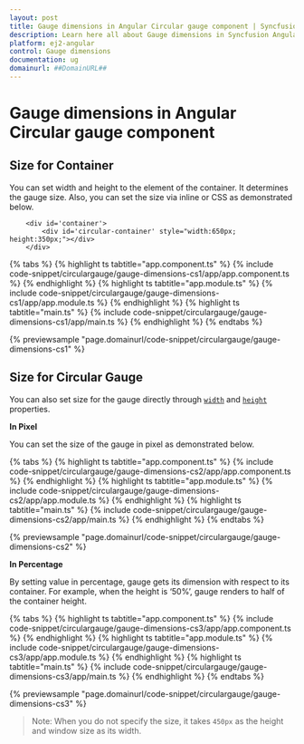 ```yaml
---
layout: post
title: Gauge dimensions in Angular Circular gauge component | Syncfusion
description: Learn here all about Gauge dimensions in Syncfusion Angular Circular gauge component of Syncfusion Essential JS 2 and more.
platform: ej2-angular
control: Gauge dimensions 
documentation: ug
domainurl: ##DomainURL##
---
```



# Gauge dimensions in Angular Circular gauge component

## Size for Container

You can set width and height to the element of the container. It determines the gauge size. Also, you can set the size via inline or CSS as demonstrated below.

```
    <div id='container'>
        <div id='circular-container' style="width:650px; height:350px;"></div>
    </div>
```

{% tabs %}
{% highlight ts tabtitle="app.component.ts" %}
{% include code-snippet/circulargauge/gauge-dimensions-cs1/app/app.component.ts %}
{% endhighlight %}
{% highlight ts tabtitle="app.module.ts" %}
{% include code-snippet/circulargauge/gauge-dimensions-cs1/app/app.module.ts %}
{% endhighlight %}
{% highlight ts tabtitle="main.ts" %}
{% include code-snippet/circulargauge/gauge-dimensions-cs1/app/main.ts %}
{% endhighlight %}
{% endtabs %}
  
{% previewsample "page.domainurl/code-snippet/circulargauge/gauge-dimensions-cs1" %}
<!-- markdownlint-disable MD036 -->

## Size for Circular Gauge

<!-- markdownlint-disable MD036 -->

You can also set size for the gauge directly through [`width`](https://ej2.syncfusion.com/angular/documentation/api/circular-gauge/#width-string) and [`height`](https://ej2.syncfusion.com/angular/documentation/api/circular-gauge/#height-string) properties.

**In Pixel**

You can set the size of the gauge in pixel as demonstrated below.

{% tabs %}
{% highlight ts tabtitle="app.component.ts" %}
{% include code-snippet/circulargauge/gauge-dimensions-cs2/app/app.component.ts %}
{% endhighlight %}
{% highlight ts tabtitle="app.module.ts" %}
{% include code-snippet/circulargauge/gauge-dimensions-cs2/app/app.module.ts %}
{% endhighlight %}
{% highlight ts tabtitle="main.ts" %}
{% include code-snippet/circulargauge/gauge-dimensions-cs2/app/main.ts %}
{% endhighlight %}
{% endtabs %}
  
{% previewsample "page.domainurl/code-snippet/circulargauge/gauge-dimensions-cs2" %}

**In Percentage**

By setting value in percentage, gauge gets its dimension with respect to its container. For example, when the height is ‘50%’, gauge renders to half of the container height.

{% tabs %}
{% highlight ts tabtitle="app.component.ts" %}
{% include code-snippet/circulargauge/gauge-dimensions-cs3/app/app.component.ts %}
{% endhighlight %}
{% highlight ts tabtitle="app.module.ts" %}
{% include code-snippet/circulargauge/gauge-dimensions-cs3/app/app.module.ts %}
{% endhighlight %}
{% highlight ts tabtitle="main.ts" %}
{% include code-snippet/circulargauge/gauge-dimensions-cs3/app/main.ts %}
{% endhighlight %}
{% endtabs %}
  
{% previewsample "page.domainurl/code-snippet/circulargauge/gauge-dimensions-cs3" %}

>Note: When you do not specify the size, it takes `450px` as the height and window size as its width.